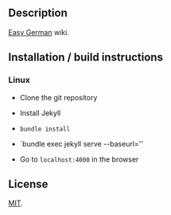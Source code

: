 ## Description

[Easy German](https://github.com/family-guy/easy-german) wiki.

## Installation / build instructions

### Linux

- Clone the git repository

- Install Jekyll

- `bundle install`

- `bundle exec jekyll serve --baseurl=''

- Go to `localhost:4000` in the browser

## License

[MIT](http://opensource.org/licenses/MIT).

